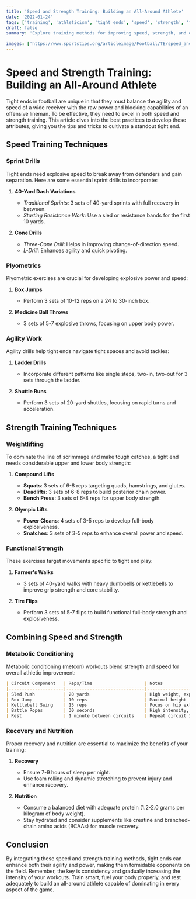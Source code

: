 ```yaml
---
title: 'Speed and Strength Training: Building an All-Around Athlete'
date: '2022-01-24'
tags: ['training', 'athleticism', 'tight ends', 'speed', 'strength', 'football', 'fitness', 'coaching', 'skills']
draft: false
summary: 'Explore training methods for improving speed, strength, and overall athleticism for tight ends in football.'

images: ['https://www.sportstips.org/articleimage/Football/TE/speed_and_strength_training_building_an_all_around_athlete.webp']
---
```


# Speed and Strength Training: Building an All-Around Athlete

Tight ends in football are unique in that they must balance the agility and speed of a wide receiver with the raw power and blocking capabilities of an offensive lineman. To be effective, they need to excel in both speed and strength training. This article dives into the best practices to develop these attributes, giving you the tips and tricks to cultivate a standout tight end.

## Speed Training Techniques

### Sprint Drills
Tight ends need explosive speed to break away from defenders and gain separation. Here are some essential sprint drills to incorporate:

1. **40-Yard Dash Variations**
   - *Traditional Sprints*: 3 sets of 40-yard sprints with full recovery in between.
   - *Starting Resistance Work*: Use a sled or resistance bands for the first 10 yards.

2. **Cone Drills**
   - *Three-Cone Drill*: Helps in improving change-of-direction speed.
   - *L-Drill*: Enhances agility and quick pivoting.

### Plyometrics
Plyometric exercises are crucial for developing explosive power and speed:

1. **Box Jumps**
   - Perform 3 sets of 10-12 reps on a 24 to 30-inch box.

2. **Medicine Ball Throws**
   - 3 sets of 5-7 explosive throws, focusing on upper body power.

### Agility Work
Agility drills help tight ends navigate tight spaces and avoid tackles:

1. **Ladder Drills**
   - Incorporate different patterns like single steps, two-in, two-out for 3 sets through the ladder.

2. **Shuttle Runs**
   - Perform 3 sets of 20-yard shuttles, focusing on rapid turns and acceleration.

## Strength Training Techniques

### Weightlifting
To dominate the line of scrimmage and make tough catches, a tight end needs considerable upper and lower body strength:

1. **Compound Lifts**
   - **Squats**: 3 sets of 6-8 reps targeting quads, hamstrings, and glutes.
   - **Deadlifts**: 3 sets of 6-8 reps to build posterior chain power.
   - **Bench Press**: 3 sets of 6-8 reps for upper body strength.

2. **Olympic Lifts**
   - **Power Cleans**: 4 sets of 3-5 reps to develop full-body explosiveness.
   - **Snatches**: 3 sets of 3-5 reps to enhance overall power and speed.

### Functional Strength
These exercises target movements specific to tight end play:

1. **Farmer's Walks**
   - 3 sets of 40-yard walks with heavy dumbbells or kettlebells to improve grip strength and core stability.

2. **Tire Flips**
   - Perform 3 sets of 5-7 flips to build functional full-body strength and explosiveness.

## Combining Speed and Strength

### Metabolic Conditioning
Metabolic conditioning (metcon) workouts blend strength and speed for overall athletic improvement:

```markdown
| Circuit Component   | Reps/Time                    | Notes                             |
|---------------------|------------------------------|-----------------------------------|
| Sled Push           | 20 yards                     | High weight, explosive effort     |
| Box Jump            | 10 reps                      | Maximal height                    |
| Kettlebell Swing    | 15 reps                      | Focus on hip extension            |
| Battle Ropes        | 30 seconds                   | High intensity, maintain rhythm   |
| Rest                | 1 minute between circuits    | Repeat circuit 3-4 times          |
```

### Recovery and Nutrition
Proper recovery and nutrition are essential to maximize the benefits of your training:

1. **Recovery**
   - Ensure 7-9 hours of sleep per night.
   - Use foam rolling and dynamic stretching to prevent injury and enhance recovery.

2. **Nutrition**
   - Consume a balanced diet with adequate protein (1.2-2.0 grams per kilogram of body weight).
   - Stay hydrated and consider supplements like creatine and branched-chain amino acids (BCAAs) for muscle recovery.

## Conclusion

By integrating these speed and strength training methods, tight ends can enhance both their agility and power, making them formidable opponents on the field. Remember, the key is consistency and gradually increasing the intensity of your workouts. Train smart, fuel your body properly, and rest adequately to build an all-around athlete capable of dominating in every aspect of the game.